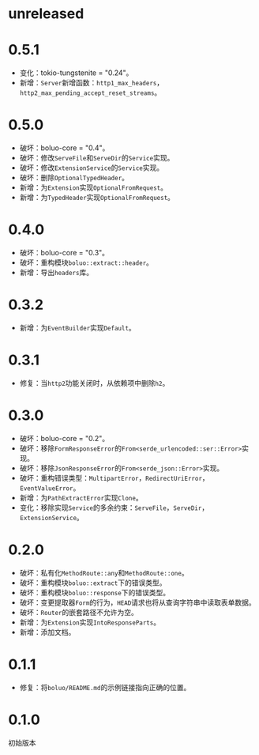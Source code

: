 # unreleased

# 0.5.1

- 变化：tokio-tungstenite = "0.24"。
- 新增：`Server`新增函数：`http1_max_headers`，`http2_max_pending_accept_reset_streams`。

# 0.5.0

- 破坏：boluo-core = "0.4"。
- 破坏：修改`ServeFile`和`ServeDir`的`Service`实现。
- 破坏：修改`ExtensionService`的`Service`实现。
- 破坏：删除`OptionalTypedHeader`。
- 新增：为`Extension`实现`OptionalFromRequest`。
- 新增：为`TypedHeader`实现`OptionalFromRequest`。

# 0.4.0

- 破坏：boluo-core = "0.3"。
- 破坏：重构模块`boluo::extract::header`。
- 新增：导出`headers`库。

# 0.3.2

- 新增：为`EventBuilder`实现`Default`。

# 0.3.1

- 修复：当`http2`功能关闭时，从依赖项中删除`h2`。

# 0.3.0

- 破坏：boluo-core = "0.2"。
- 破坏：移除`FormResponseError`的`From<serde_urlencoded::ser::Error>`实现。
- 破坏：移除`JsonResponseError`的`From<serde_json::Error>`实现。
- 破坏：重构错误类型：`MultipartError`，`RedirectUriError`，`EventValueError`。
- 新增：为`PathExtractError`实现`Clone`。
- 变化：移除实现`Service`的多余约束：`ServeFile`，`ServeDir`，`ExtensionService`。

# 0.2.0

- 破坏：私有化`MethodRoute::any`和`MethodRoute::one`。
- 破坏：重构模块`boluo::extract`下的错误类型。
- 破坏：重构模块`boluo::response`下的错误类型。
- 破坏：变更提取器`Form`的行为，`HEAD`请求也将从查询字符串中读取表单数据。
- 破坏：`Router`的嵌套路径不允许为空。
- 新增：为`Extension`实现`IntoResponseParts`。
- 新增：添加文档。

# 0.1.1

- 修复：将`boluo/README.md`的示例链接指向正确的位置。

# 0.1.0

初始版本